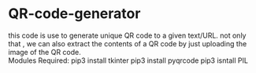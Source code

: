 # QR-code-generator
this code is use to generate unique QR code to a given text/URL. not only that , we can also extract the contents of a QR code by just uploading the image of the QR code.  
Modules Required:
      pip3 install tkinter
      pip3 install pyqrcode
      pip3 isntall PIL
